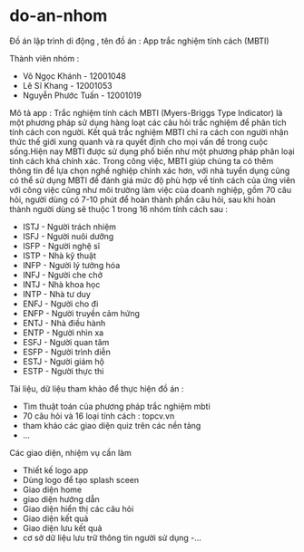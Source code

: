 # do-an-nhom

Đồ án lập trình di động , tên đồ án : App trắc nghiệm tính cách (MBTI)

Thành viên nhóm :
- Võ Ngọc Khánh - 12001048
- Lê Sĩ Khang - 12001053
- Nguyễn Phước Tuấn - 12001019

Mô tả app : Trắc nghiệm tính cách MBTI (Myers-Briggs Type Indicator) là một phương pháp sử dụng hàng loạt các câu hỏi trắc nghiệm để phân tích tính cách con người. Kết quả trắc nghiệm MBTI chỉ ra cách con người nhận thức thế giới xung quanh và ra quyết định cho mọi vấn đề trong cuộc sống.Hiện nay MBTI được sử dụng phổ biến như một phương pháp phân loại tính cách khá chính xác. Trong công việc, MBTI giúp chúng ta có thêm thông tin để lựa chọn nghề nghiệp chính xác hơn, với nhà tuyển dụng cũng có thể sử dụng MBTI để đánh giá mức độ phù hợp về tính cách của ứng viên với công việc cũng như môi trường làm việc của doanh nghiệp, gồm 70 câu hỏi, người dùng có 7-10 phút để hoàn thành phần câu hỏi, sau khi hoàn thành người dùng sẽ thuộc 1 trong 16 nhóm tính cách sau :

 - ISTJ - Người trách nhiệm 
 - ISFJ - Người nuôi dưỡng 
 - ISFP - Người nghệ sĩ 
 - ISTP - Nhà kỹ thuật 
 - INFP - Người lý tưởng hóa 
 - INFJ - Người che chở 
 - INTJ - Nhà khoa học 
 - INTP - Nhà tư duy 
 - ENFJ - Người cho đi 
 - ENFP - Người truyền cảm hứng 
 - ENTJ - Nhà điều hành 
 - ENTP - Người nhìn xa 
 - ESFJ - Người quan tâm 
 - ESFP - Người trình diễn 
 - ESTJ - Người giám hộ 
 - ESTP - Người thực thi
 
 Tài liệu, dữ liệu tham khảo để thực hiện đồ án : 
 - Tìm thuật toán của phương pháp trắc nghiệm mbti 
 - 70 câu hỏi và 16 loại tính cách : topcv.vn
 - tham khảo các giao diện quiz trên các nền tảng
 - ...

 Các giao diện, nhiệm vụ cần làm
 - Thiết kế logo app
 - Dùng logo để tạo splash sceen 
 - Giao diện home 
 - giao diện hướng dẫn
 - Giao diện hiển thị các câu hỏi
 - Giao diện kết quả
 - Giao diện lưu kết quả
 - cơ sở dữ liệu lưu trữ thông tin người sử dụng
 -...
